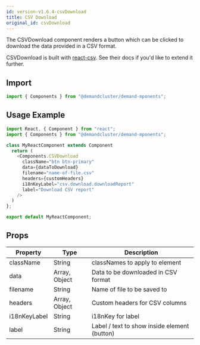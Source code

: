 ```yaml
---
id: version-v1.6.4-csvDownload
title: CSV Download
original_id: csvDownload
---
```

    
The CSVDownload component renders a button which can be clicked to download the data provided in a CSV format.

CSVDownload is built with [react-csv](https://github.com/abdennour/react-csv). See their docs if you'd like to extend it further.

## Import

```javascript
import { Components } from "@demandcluster/demand-mponents";
```

## Usage Example

```javascript
import React, { Component } from "react";
import { Components } from "@demandcluster/demand-mponents";

class MyReactComponent extends Component
  return (
    <Components.CSVDownload
      className="btn btn-primary"
      data={dataToDownload}
      filename="name-of-file.csv"
      headers={customHeaders}
      i18nKeyLabel="csv.download.downloadReport"
      label="Download CSV report"
    />
  )
};

export default MyReactComponent;
```

## Props

| Property        | Type                      | Description                                               |
| --------------- | ------------------------- | --------------------------------------------------------- |
| className       | String                    | classNames to apply to element                            |
| data            | Array, Object             | Data to be downloaded in CSV format                       |
| filename        | String                    | Name of file to be saved to                               |
| headers         | Array, Object             | Custom headers for CSV columns                            |
| i18nKeyLabel    | String                    | i18nKey for label                                         |
| label           | String                    | Label / text to show inside element (button)              |
